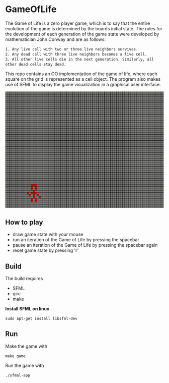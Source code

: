 # GameOfLife
The Game of Life is a zero player game, which is to say that the entire evolution of the game is determined by the boards initial state. The rules for the development of each generation of the game state were developed by mathematician John Conway and are as follows:

    1. Any live cell with two or three live neighbors survives. 
    2. Any dead cell with three live neighbors becomes a live cell. 
    3. All other live cells die in the next generation. Similarly, all other dead cells stay dead.
This repo contains an OO implementation of the game of life, where each square on the grid is represented as a cell object. The program also makes use of SFML to display the game visualization in a graphical user interface.

![](images/conway.gif)

## How to play
- draw game state with your mouse
- run an iteration of the Game of Life by pressing the spacebar
- pause an iteration of the Game of Life by pressing the spacebar again
- reset game state by pressing 'r'

## Build
The build requires 
- SFML
- gcc
- make

**Install SFML on linux**
```
sudo apt-get install libsfml-dev
```
## Run
Make the game with
```
make game
```

Run the game with 
```
./sfmal-app
```
